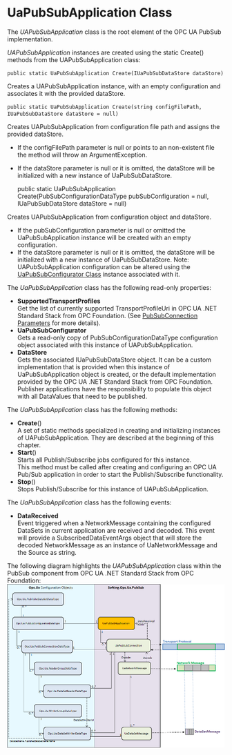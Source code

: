


# UaPubSubApplication Class

The *UAPubSubApplication* class is the root element of the OPC UA PubSub implementation.

*UAPubSubApplication* instances are created using the static Create() methods from the UAPubSubApplication class:

    public static UaPubSubApplication Create(IUaPubSubDataStore dataStore)

Creates a UAPubSubApplication instance, with an empty configuration and associates it with the provided dataStore.

    public static UaPubSubApplication Create(string configFilePath, IUaPubSubDataStore dataStore = null)

Creates UAPubSubApplication from configuration file path and assigns the provided dataStore.

 - If the configFilePath parameter is null or points to an non-existent file the method will throw an ArgumentException.   
 - If the dataStore parameter is null or it is omitted, the dataStore will be initialized with a new instance of UaPubSubDataStore.



    public static UaPubSubApplication Create(PubSubConfigurationDataType pubSubConfiguration = null, IUaPubSubDataStore dataStore = null)  

Creates UAPubSubApplication from configuration object and dataStore.

 - If the pubSubConfiguration parameter is null or omitted the UaPubSubApplication instance will be created with an empty configuration.
 - If the dataStore parameter is null or it is omitted, the dataStore will be initialized with a new instance of UaPubSubDataStore.
Note: UAPubSubApplication configuration can be altered using the [UaPubSubConfigurator Class](PubSub_UaPubSubConfigurator.md) instance associated with it.

The *UaPubSubApplication* class has the following read-only properties:

 - **SupportedTransportProfiles**  
Get the list of currently supported TransportProfileUri in OPC UA .NET Standard Stack from OPC Foundation. (See [PubSubConnection Parameters](pubsubconnection_parameters.htm) for more details).
 - **UaPubSubConfigurator**  
Gets a read-only copy of PubSubConfigurationDataType configuration object associated with this instance of UAPubSubApplication.
 - **DataStore**  
Gets the associated IUaPubSubDataStore object. It can be a custom implementation that is provided when this instance of UaPubSubApplication object is created, or the default implementation provided by the OPC UA .NET Standard Stack from OPC Foundation. Publisher applications have the responsibility to populate this object with all DataValues that need to be published.

The *UaPubSubApplication* class has the following methods:

 - **Create**()  
A set of static methods specialized in creating and initializing instances of UAPubSubApplication. They are described at the beginning of this chapter.
 - **Start**()  
Starts all Publish/Subscribe jobs configured for this instance.  
This method must be called after creating and configuring an OPC UA Pub/Sub application in order to start the Publish/Subscribe functionality.
 - **Stop**()  
Stops Publish/Subscribe for this instance of UAPubSubApplication.

The *UaPubSubApplication* class has the following events:

 - **DataReceived**  
Event triggered when a NetworkMessage containing the configured DataSets in current application are received and decoded. This event will provide a SubscribedDataEventArgs object that will store the decoded NetworkMessage as an instance of UaNetworkMessage and the Source as string.

The following diagram highlights the *UAPubSubApplication* class within the PubSub component from OPC UA .NET Standard Stack from OPC Foundation:
![UaPubSubApplication](Images/UaPubSubApplication.png)